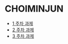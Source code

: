 # CHOIMINJUN
- [1 주차 과제](https://velours1.github.io/CHOIMINJUN/first.html)<br>
- [2 주차 과제](https://velours1.github.io/CHOIMINJUN/second.html)<br>
- [3 주차 과제](https://velours1.github.io/CHOIMINJUN/third.html)<br>
